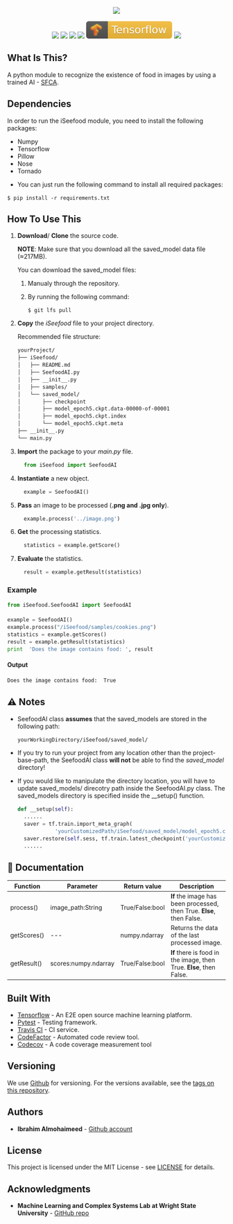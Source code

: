 
<p align="center">
  <img src="https://i.ibb.co/5vrHn2B/i-Seefood-Readme.jpg">
</p>

<p align="center">
   <a href="https://travis-ci.com/IbrahimNM/iSeefood" alt="Contributors">
        <img src="https://travis-ci.com/IbrahimNM/iSeefood.svg?token=Z7DztJ4D33ytYAbsRtvx&branch=master" /></a>
  <a href="https://www.codefactor.io/repository/github/ibrahimnm/iseefood" alt="Contributors">
        <img src="https://www.codefactor.io/repository/github/ibrahimnm/iseefood/badge" /></a>
  <a href="https://codecov.io/gh/IbrahimNM/iSeefood" alt="Contributors">
        <img src="https://codecov.io/gh/IbrahimNM/iSeefood/branch/master/graph/badge.svg?token=M1xWBWCg2X" /></a>
  <a href="https://opensource.org/licenses/mit-license.php" alt="Contributors">
        <img src="https://badges.frapsoft.com/os/mit/mit.svg?v=103" /></a>
  <a href="https://www.tensorflow.org/" alt="Contributors">
        <img src="https://github.com/aleen42/badges/blob/master/src/tensorflow.svg" /></a>
  <a href="https://github.com/" alt="Contributors">
        <img src="https://aleen42.github.io/badges/src/github.svg" /></a>
</p>

## What Is This?
  A python module to recognize the existence of food in images by using a trained AI - [SFCA](https://github.com/wsu-wacs/seefood). 
## Dependencies
In order to run the iSeefood module, you need to install the following packages: 
  * Numpy
  * Tensorflow
  * Pillow 
  * Nose
  * Tornado
  
  - You can just run the following command to install all required packages:
  ```console
  $ pip install -r requirements.txt
  ```
  
## How To Use This
1. **Download**/ **Clone** the source code. 
   
   **NOTE**: Make sure that you download all the saved_model data file (≈217MB). 
  
    You can download the saved_model files:
      1. Manualy through the repository.
      2. By running the following command:

          ```console
          $ git lfs pull
          ```
2. **Copy** the *iSeefood* file to your project directory. 
    
    Recommended file structure:
    ```bash
    yourProject/
    ├── iSeefood/
    │   ├── README.md
    │   ├── SeefoodAI.py
    │   ├── __init__.py
    │   ├── samples/
    │   └── saved_model/
    │       ├── checkpoint
    │       ├── model_epoch5.ckpt.data-00000-of-00001
    │       ├── model_epoch5.ckpt.index
    │       └── model_epoch5.ckpt.meta
    ├── __init__.py
    └── main.py
    ```
    
3. **Import** the package to your *main.py* file.
    
    ```python
      from iSeefood import SeefoodAI
    ```
4. **Instantiate** a new object.
    ```python
      example = SeefoodAI()
    ```
5. **Pass** an image to be processed (**.png and .jpg only**).
    ```python
      example.process('../image.png')
    ```
6. **Get** the processing statistics.
    ```python
      statistics = example.getScore()
    ```
7. **Evaluate** the statistics.
    ```python
      result = example.getResult(statistics)
    ```
### Example
  ```python
  from iSeefood.SeefoodAI import SeefoodAI

  example = SeefoodAI()
  example.process("/iSeefood/samples/cookies.png")
  statistics = example.getScores()
  result = example.getResult(statistics)
  print  'Does the image contains food: ', result
  ```
  #### Output
  ```bash
  Does the image contains food:  True
  ```
## :warning: Notes
  * SeefoodAI class **assumes** that the saved_models are stored in the following path:
      ```bash
      yourWorkingDirectory/iSeefood/saved_model/
      ```
  * If you try to run your project from any location other than the project-base-path, the SeefoodAI class **will not** be able to find the *saved_model* directory!
  * If you would like to manipulate the directory location, you will have to update saved_models/ direcotry path inside the SeefoodAI.py class. The saved_models directory is specified inside the __setup() function. 
    
    ```python
    def __setup(self):
      ......
      saver = tf.train.import_meta_graph(
                'yourCustomizedPath/iSeefood/saved_model/model_epoch5.ckpt.meta')
      saver.restore(self.sess, tf.train.latest_checkpoint('yourCustomizedPath/iSeefood/saved_model/'))
      ......
    ```
## :page_with_curl: Documentation
|   Function    |   Parameter   | Return value | Description|
| ------------- | ------------- | ------------ | -----------
|   process()     | image_path:String  | True/False:bool     | **If** the image has been processed, then True. **Else**, then False. |
|  getScores()    | ---           |   numpy.ndarray     | Returns the data of the last processed image. 
|  getResult()  | scores:numpy.ndarray  | True/False:bool    | **If** there is food in the image, then True. **Else**, then False.

## Built With

* [Tensorflow](https://www.tensorflow.org/) - An E2E open source machine learning platform.
* [Pytest](https://docs.pytest.org/) - Testing framework.
* [Travis CI](https://travis-ci.com/) - CI service.
* [CodeFactor](https://www.codefactor.io) - Automated code review tool.
* [Codecov](https://codecov.io/) - A code coverage measurement tool   

## Versioning

We use [Github](https://github.com/) for versioning. For the versions available, see the [tags on this repository](https://github.com/IbrahimNM/BudgetOrganizer/tags).

## Authors

* **Ibrahim Almohaimeed** - [Github account](https://github.com/IbrahimNM)

## License

This project is licensed under the MIT License - see [LICENSE](LICENSE) for details.

## Acknowledgments
* **Machine Learning and Complex Systems Lab at Wright State University** - [GitHub repo](https://github.com/wsu-wacs/seefood)
# 
